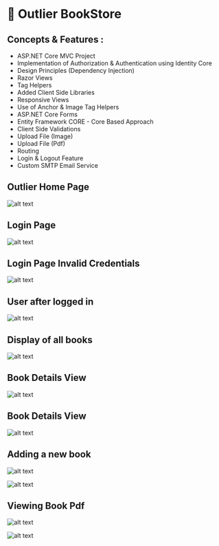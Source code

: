 # 👣 **Outlier BookStore**

## Concepts & Features :
- ASP.NET Core MVC Project
- Implementation of Authorization & Authentication using Identity Core
- Design Principles (Dependency Injection)
- Razor Views
- Tag Helpers
- Added Client Side Libraries
- Responsive Views
- Use of Anchor & Image Tag Helpers
- ASP.NET Core Forms
- Entity Framework CORE - Core Based Approach
- Client Side Validations
- Upload File (Image)
- Upload File (Pdf)
- Routing
- Login & Logout Feature
- Custom SMTP Email Service

## Outlier Home Page
![alt text](<https://github.com/ryan3142/Asp-Net-Core-Projects/blob/master/OutLierBookStore/OutlierBookStorePhase2/Screenshots/OutlierHomePage.png>)

## Login Page
![alt text](<https://github.com/ryan3142/Asp-Net-Core-Projects/blob/master/OutLierBookStore/OutlierBookStorePhase2/Screenshots/LoginPage1.png>)

## Login Page Invalid Credentials
![alt text](<https://github.com/ryan3142/Asp-Net-Core-Projects/blob/master/OutLierBookStore/OutlierBookStorePhase2/Screenshots/LoginPage2.png>)

## User after logged in
![alt text](<https://github.com/ryan3142/Asp-Net-Core-Projects/blob/master/OutLierBookStore/OutlierBookStorePhase2/Screenshots/UserProfile.png>)

## Display of all books
![alt text](<https://github.com/ryan3142/Asp-Net-Core-Projects/blob/master/OutLierBookStore/OutlierBookStorePhase2/Screenshots/AllBooks.png>)

## Book Details View
![alt text](<https://github.com/ryan3142/Asp-Net-Core-Projects/blob/master/OutLierBookStore/OutlierBookStorePhase2/Screenshots/BookDetail.png>)

## Book Details View
![alt text](<https://github.com/ryan3142/Asp-Net-Core-Projects/blob/master/OutLierBookStore/OutlierBookStorePhase2/Screenshots/BookDetail1.png>)

## Adding a new book
![alt text](<https://github.com/ryan3142/Asp-Net-Core-Projects/blob/master/OutLierBookStore/OutlierBookStorePhase2/Screenshots/AddNewBook1.png>)

![alt text](<https://github.com/ryan3142/Asp-Net-Core-Projects/blob/master/OutLierBookStore/OutlierBookStorePhase2/Screenshots/AddNewBook2.png>)

## Viewing Book Pdf
![alt text](<https://github.com/ryan3142/Asp-Net-Core-Projects/blob/master/OutLierBookStore/OutlierBookStorePhase2/Screenshots/BookDetail2.png>)

![alt text](<https://github.com/ryan3142/Asp-Net-Core-Projects/blob/master/OutLierBookStore/OutlierBookStorePhase2/Screenshots/ViewPdf.png>)
